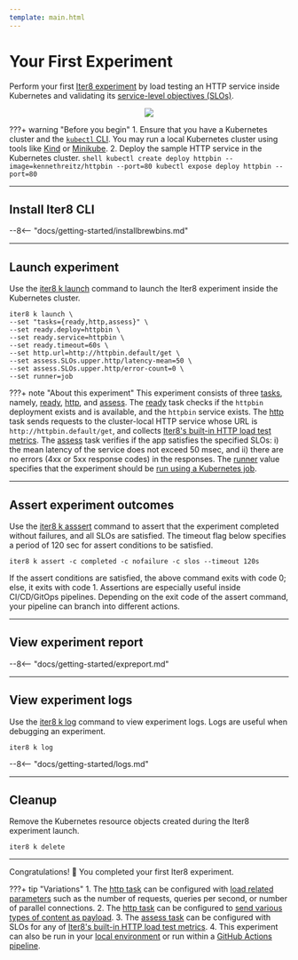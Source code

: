 ```yaml
---
template: main.html
---
```


# Your First Experiment

Perform your first [Iter8 experiment](concepts.md) by load testing an HTTP service inside Kubernetes and validating its [service-level objectives (SLOs)](concepts.md#service-level-objectives). 

<p align='center'>
  <img alt-text="load-test-http" src="../images/http.png" />
</p>

???+ warning "Before you begin"
    1. Ensure that you have a Kubernetes cluster and the [`kubectl` CLI](https://kubernetes.io/docs/reference/kubectl/). You may run a local Kubernetes cluster using tools like [Kind](https://kind.sigs.k8s.io/) or [Minikube](https://minikube.sigs.k8s.io/docs/).
    2. Deploy the sample HTTP service in the Kubernetes cluster.
    ```shell
    kubectl create deploy httpbin --image=kennethreitz/httpbin --port=80
    kubectl expose deploy httpbin --port=80
    ```

***

## Install Iter8 CLI
--8<-- "docs/getting-started/installbrewbins.md"

***

## Launch experiment
Use the [iter8 k launch]() command to launch the Iter8 experiment inside the Kubernetes cluster.

```shell
iter8 k launch \
--set "tasks={ready,http,assess}" \
--set ready.deploy=httpbin \
--set ready.service=httpbin \
--set ready.timeout=60s \
--set http.url=http://httpbin.default/get \
--set assess.SLOs.upper.http/latency-mean=50 \
--set assess.SLOs.upper.http/error-count=0 \
--set runner=job
```

???+ note "About this experiment"
    This experiment consists of three [tasks](tasks.md), namely, [ready](ready.md), [http](http.md), and [assess](assess.md). The [ready](ready.md) task checks if the `httpbin` deployment exists and is available, and the `httpbin` service exists. The [http](http.md) task sends requests to the cluster-local HTTP service whose URL is `http://httpbin.default/get`, and collects [Iter8's built-in HTTP load test metrics](built-in.md). The [assess](assess.md) task verifies if the app satisfies the specified SLOs: i) the mean latency of the service does not exceed 50 msec, and ii) there are no errors (4xx or 5xx response codes) in the responses. The [runner](runner.md) value specifies that the experiment should be [run using a Kubernetes job](runner.md).

***

## Assert experiment outcomes
Use the [iter8 k asssert]() command to assert that the experiment completed without failures, and all SLOs are satisfied. The timeout flag below specifies a period of 120 sec for assert conditions to be satisfied.

```shell
iter8 k assert -c completed -c nofailure -c slos --timeout 120s
```

If the assert conditions are satisfied, the above command exits with code 0; else, it exits with code 1. Assertions are especially useful inside CI/CD/GitOps pipelines. Depending on the exit code of the assert command, your pipeline can branch into different actions.

***

## View experiment report
--8<-- "docs/getting-started/expreport.md"

***

## View experiment logs
Use the [iter8 k log]() command to view experiment logs. Logs are useful when debugging an experiment.

```shell
iter8 k log
```

--8<-- "docs/getting-started/logs.md"

***

## Cleanup
Remove the Kubernetes resource objects created during the Iter8 experiment launch.
```shell
iter8 k delete
```

***

Congratulations! :tada: You completed your first Iter8 experiment.

???+ tip "Variations"
    1. The [http task](http.md) can be configured with [load related parameters](loadprofile.md) such as the number of requests, queries per second, or number of parallel connections.
    2. The [http task](http.md) can be configured to [send various types of content as payload](payload.md).
    3. The [assess task](assess.md) can be configured with SLOs for any of [Iter8's built-in HTTP load test metrics](built-in.md).
    4. This experiment can also be run in your [local environment](local.md) or run within a [GitHub Actions pipeline](githubactions.md).
